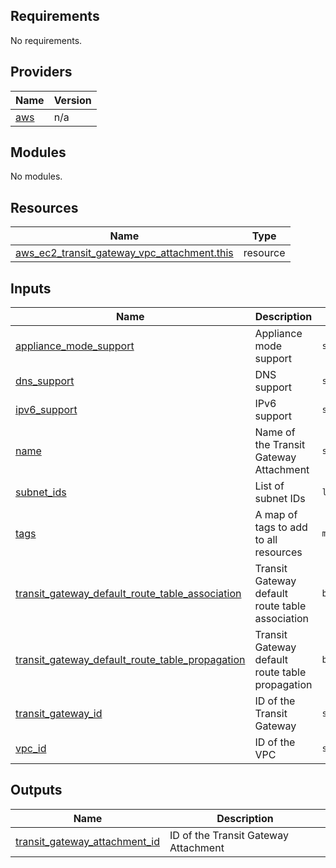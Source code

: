 <!-- BEGIN_TF_DOCS -->
## Requirements

No requirements.

## Providers

| Name | Version |
|------|---------|
| <a name="provider_aws"></a> [aws](#provider\_aws) | n/a |

## Modules

No modules.

## Resources

| Name | Type |
|------|------|
| [aws_ec2_transit_gateway_vpc_attachment.this](https://registry.terraform.io/providers/hashicorp/aws/latest/docs/resources/ec2_transit_gateway_vpc_attachment) | resource |

## Inputs

| Name | Description | Type | Default | Required |
|------|-------------|------|---------|:--------:|
| <a name="input_appliance_mode_support"></a> [appliance\_mode\_support](#input\_appliance\_mode\_support) | Appliance mode support | `string` | `"disable"` | no |
| <a name="input_dns_support"></a> [dns\_support](#input\_dns\_support) | DNS support | `string` | `"enable"` | no |
| <a name="input_ipv6_support"></a> [ipv6\_support](#input\_ipv6\_support) | IPv6 support | `string` | `"disable"` | no |
| <a name="input_name"></a> [name](#input\_name) | Name of the Transit Gateway Attachment | `string` | `""` | no |
| <a name="input_subnet_ids"></a> [subnet\_ids](#input\_subnet\_ids) | List of subnet IDs | `list(string)` | `[]` | no |
| <a name="input_tags"></a> [tags](#input\_tags) | A map of tags to add to all resources | `map(string)` | `{}` | no |
| <a name="input_transit_gateway_default_route_table_association"></a> [transit\_gateway\_default\_route\_table\_association](#input\_transit\_gateway\_default\_route\_table\_association) | Transit Gateway default route table association | `bool` | `false` | no |
| <a name="input_transit_gateway_default_route_table_propagation"></a> [transit\_gateway\_default\_route\_table\_propagation](#input\_transit\_gateway\_default\_route\_table\_propagation) | Transit Gateway default route table propagation | `bool` | `false` | no |
| <a name="input_transit_gateway_id"></a> [transit\_gateway\_id](#input\_transit\_gateway\_id) | ID of the Transit Gateway | `string` | `""` | no |
| <a name="input_vpc_id"></a> [vpc\_id](#input\_vpc\_id) | ID of the VPC | `string` | `""` | no |

## Outputs

| Name | Description |
|------|-------------|
| <a name="output_transit_gateway_attachment_id"></a> [transit\_gateway\_attachment\_id](#output\_transit\_gateway\_attachment\_id) | ID of the Transit Gateway Attachment |
<!-- END_TF_DOCS -->
